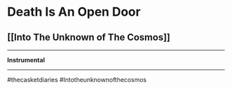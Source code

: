 # Death Is An Open Door

## [[Into The Unknown of The Cosmos]]

---

**Instrumental**

---

#thecasketdiaries #Intotheunknownofthecosmos
